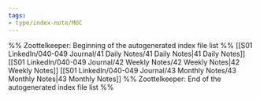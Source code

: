 ```yaml
---
tags: 
- type/index-note/MOC
---
```




%% Zoottelkeeper: Beginning of the autogenerated index file list  %%
 [[S01 LinkedIn/040-049 Journal/41 Daily Notes/41 Daily Notes|41 Daily Notes]]
 [[S01 LinkedIn/040-049 Journal/42 Weekly Notes/42 Weekly Notes|42 Weekly Notes]]
 [[S01 LinkedIn/040-049 Journal/43 Monthly Notes/43 Monthly Notes|43 Monthly Notes]]
%% Zoottelkeeper: End of the autogenerated index file list  %%

